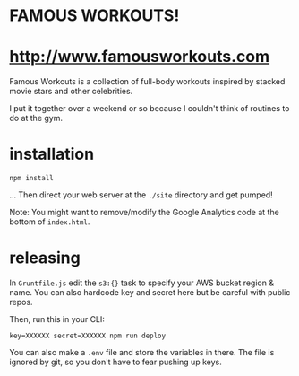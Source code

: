 # FAMOUS WORKOUTS!

# http://www.famousworkouts.com

Famous Workouts is a collection of full-body workouts inspired by stacked movie stars and other celebrities.

I put it together over a weekend or so because I couldn't think of routines to do at the gym.

# installation

    npm install

... Then direct your web server at the `./site` directory and get pumped!

Note: You might want to remove/modify the Google Analytics code at the bottom of `index.html`.

# releasing
In `Gruntfile.js` edit the `s3:{}` task to specify your AWS bucket region & name. You can also hardcode key and secret here but be careful with public repos.

Then, run this in your CLI:

    key=XXXXXX secret=XXXXXX npm run deploy

You can also make a `.env` file and store the variables in there. The file is ignored by git, so you don't have to fear pushing up keys.
